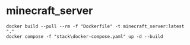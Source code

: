 # minecraft_server

``` Shell
docker build --pull --rm -f "Dockerfile" -t minecraft_server:latest "."
docker compose -f "stack\docker-compose.yaml" up -d --build
```
